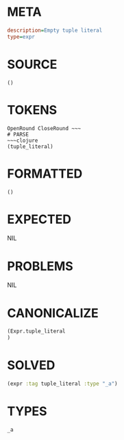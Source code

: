 # META
~~~ini
description=Empty tuple literal
type=expr
~~~
# SOURCE
~~~roc
()
~~~
# TOKENS
~~~text
OpenRound CloseRound ~~~
# PARSE
~~~clojure
(tuple_literal)
~~~
# FORMATTED
~~~roc
()
~~~
# EXPECTED
NIL
# PROBLEMS
NIL
# CANONICALIZE
~~~clojure
(Expr.tuple_literal
)
~~~
# SOLVED
~~~clojure
(expr :tag tuple_literal :type "_a")
~~~
# TYPES
~~~roc
_a
~~~
